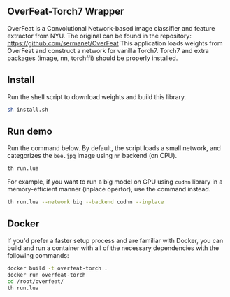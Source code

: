 ## OverFeat-Torch7 Wrapper

OverFeat is a Convolutional Network-based image classifier and feature extractor from NYU.
The original can be found in the repository: https://github.com/sermanet/OverFeat
This application loads weights from OverFeat and construct a network for vanilla Torch7.
Torch7 and extra packages (image, nn, torchffi) should be properly installed.


## Install

Run the shell script to download weights and build this library.

```bash
sh install.sh
```


## Run demo

Run the command below.
By default, the script loads a small network,
and categorizes the `bee.jpg` image using `nn` backend (on CPU).

```bash
th run.lua
```

For example, if you want to run a big model on GPU using `cudnn` library in a memory-efficient manner (inplace opertor), use the command instead.

```bash
th run.lua --network big --backend cudnn --inplace
```

## Docker

If you'd prefer a faster setup process and are familiar with Docker, you can build and run a container with all of the necessary dependencies with the following commands:

```bash
docker build -t overfeat-torch .
docker run overfeat-torch
cd /root/overfeat/
th run.lua
```
